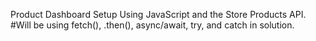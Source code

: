 Product Dashboard Setup Using JavaScript and the Store Products API. 
#Will be using fetch(), .then(), async/await, try, and catch in solution.